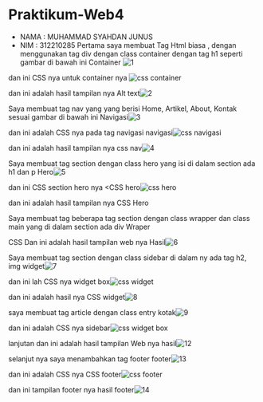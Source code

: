 # Praktikum-Web4

- NAMA : MUHAMMAD SYAHDAN JUNUS
- NIM  : 312210285
Pertama saya membuat Tag Html biasa , dengan menggunakan tag div dengan class container dengan tag h1 seperti gambar di bawah ini
Container
![1](https://github.com/syahdann/Praktikum-Web4/assets/115516758/bb6558da-3b7b-4ca4-b85b-74302e81cee4)

dan ini CSS nya untuk container nya
![css container](https://github.com/syahdann/Praktikum-Web4/assets/115516758/f8b40b5d-81b5-4665-a365-a0db77122860)

dan ini adalah hasil tampilan nya
Alt text![2](https://github.com/syahdann/Praktikum-Web4/assets/115516758/c0c592bb-0c50-4e1b-9d3c-18d995f95300)


Saya membuat tag nav yang yang berisi Home, Artikel, About, Kontak sesuai gambar di bawah ini
Navigasi![3](https://github.com/syahdann/Praktikum-Web4/assets/115516758/1e7d204d-0fec-4d63-98a0-3e50737a24f6)

dan ini adalah CSS nya pada tag navigasi
navigasi![css navigasi](https://github.com/syahdann/Praktikum-Web4/assets/115516758/cbba9c3f-09cc-4e14-ad25-cc381c53e2f5)

dan ini adalah hasil tampilan nya
css nav![4](https://github.com/syahdann/Praktikum-Web4/assets/115516758/c6a252cc-7049-4c07-a9a9-3a833d54b7fc)


Saya membuat tag section dengan class hero yang isi di dalam section ada h1 dan p
Hero![5](https://github.com/syahdann/Praktikum-Web4/assets/115516758/13e7c1e8-86fc-44fc-892b-82fdc2616cda)

dan ini CSS section hero nya
 <CSS hero![css hero](https://github.com/syahdann/Praktikum-Web4/assets/115516758/f06ff7e5-6f4b-44eb-bea9-17775d8c5f90)

dan ini adalah hasil tampilan nya
CSS Hero

Saya membuat tag beberapa tag section dengan class wrapper dan class main yang di dalam section ada div
Wraper

CSS Dan ini adalah hasil tampilan web nya
Hasil![6](https://github.com/syahdann/Praktikum-Web4/assets/115516758/11628417-71e1-4361-9702-8542dd9dcf82)


Saya membuat tag section dengan class sidebar di dalam ny ada tag h2, img
widget![7](https://github.com/syahdann/Praktikum-Web4/assets/115516758/865a01d5-2054-4a6a-b101-6ff5a4bf1cb4)

dan ini lah CSS nya
widget box![css  widget ](https://github.com/syahdann/Praktikum-Web4/assets/115516758/544a1b3f-0f72-4122-b84e-62ba3934edba)

dan ini adalah hasil nya
CSS widget![8](https://github.com/syahdann/Praktikum-Web4/assets/115516758/3a0df2d1-6b14-4546-9deb-531243e41b59)


saya membuat tag article dengan class entry
kotak![9](https://github.com/syahdann/Praktikum-Web4/assets/115516758/85400c02-3703-4216-b08e-cece358d1930)

dan ini adalah CSS nya
sidebar![css widget box](https://github.com/syahdann/Praktikum-Web4/assets/115516758/7e03d9be-4fbb-4b95-9a87-3739f2621fac)

lanjutan
dan ini adalah hasil tampilan Web nya
hasil![12](https://github.com/syahdann/Praktikum-Web4/assets/115516758/34eec961-b5a5-48bb-b0a8-ce6bf8a92d44)


selanjut nya saya menambahkan tag footer
footer![13](https://github.com/syahdann/Praktikum-Web4/assets/115516758/ca0416da-f7bb-4694-82fc-76ed83a98e1e)

dan ini adalah CSS nya
CSS footer![css footer](https://github.com/syahdann/Praktikum-Web4/assets/115516758/5bad4495-b23a-4f7e-b213-3395c5726163)

dan ini tampilan footer nya
hasil footer![14](https://github.com/syahdann/Praktikum-Web4/assets/115516758/b7f2e660-0210-4498-87f7-3102f0cc7869)
